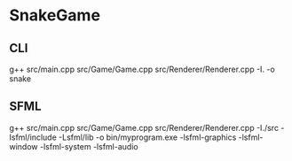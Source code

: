 # SnakeGame

## CLI

g++ src/main.cpp src/Game/Game.cpp src/Renderer/Renderer.cpp -I. -o snake

## SFML

g++ src/main.cpp src/Game/Game.cpp src/Renderer/Renderer.cpp -I./src -Isfml/include -Lsfml/lib -o bin/myprogram.exe -lsfml-graphics -lsfml-window -lsfml-system -lsfml-audio

